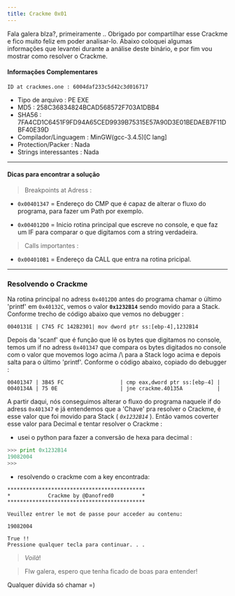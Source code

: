 ```yaml
---
title: Crackme 0x01
---
```


Fala galera blza?, primeiramente .. Obrigado por compartilhar esse Crackme e fico muito feliz em poder analisar-lo.
Abaixo coloquei algumas informações que levantei durante a análise deste binário, e por fim vou mostrar como resolver o Crackme.

#### Informações Complementares

```ID at crackmes.one : 6004daf233c5d42c3d016717```

- Tipo de arquivo : PE EXE
- MD5 : 258C36834824BCAD568572F703A1DBB4
- SHA56 : 7FA4CD1C6451F9FD94A65CED9939B75315E57A90D3E01BEDAEB7F11DBF40E39D
- Compilador/Linguagem : MinGW(gcc-3.4.5)[C lang]
- Protection/Packer : Nada
- Strings interessantes : Nada


---


#### Dicas para encontrar a solução

> Breakpoints at Adress :

- ```0x00401347``` = Endereço do CMP que é capaz de alterar o fluxo do programa, para fazer um Path por exemplo.

- ```0x004012D0``` = Inicio rotina principal que escreve no console, e que faz um IF para comparar o que digitamos com a string verdadeira.

> Calls importantes :


- ```0x004010B1``` = Endereço da CALL que entra na rotina pricipal.



---


### Resolvendo o Crackme


Na rotina principal no adress ```0x4012D0``` antes do programa chamar o último 'printf' em ```0x40132C```, vemos o valor  **```0x1232B14```** sendo movido para a Stack. 
Conforme trecho de código abaixo que vemos no debugger :

```assembly
0040131E | C745 FC 142B2301| mov dword ptr ss:[ebp-4],1232B14
```


Depois da 'scanf' que é função que lê os bytes que digitamos
no console, temos um if no adress ```0x401347``` que compara
os bytes digitados no console com o valor que movemos logo acima /\ para a Stack logo acima e depois salta para o último
'printf'. Conforme o código abaixo, copiado do debugger :


```assembly
00401347 | 3B45 FC                  | cmp eax,dword ptr ss:[ebp-4] |
0040134A | 75 0E                    | jne crackme.40135A           |
```

A partir daqui, nós conseguimos alterar o fluxo do programa naquele if do adress ```0x401347``` e já entendemos que a 'Chave' pra resolver o Crackme, é esse valor que foi movido para Stack ( *```0x1232B14```* ). Então vamos coverter esse
valor para Decimal e tentar resolver o Crackme :

- usei o python para fazer a conversão de hexa para decimal :

```python
>>> print 0x1232B14
19082004
>>>
```

- resolvendo o crackme com a key encontrada:

```DOS
********************************************
*            Crackme by @Danofred0         *
********************************************

Veuillez entrer le mot de passe pour acceder au contenu:   

19082004

True !!
Pressione qualquer tecla para continuar. . .
```


> _Voilà_! 

> Flw galera, espero que tenha ficado de boas para entender!

Qualquer dúvida só chamar =)
